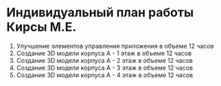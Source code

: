 # Индивидуальный план работы Кирсы М.Е.

1. Улучшение элементов управления приложения  в объеме 12 часов
2. Создание 3D модели корпуса А - 1 этаж  в объеме 12 часов
2. Создание 3D модели корпуса А - 2 этаж  в объеме 12 часов
2. Создание 3D модели корпуса А - 3 этаж в объеме 12 часов
2. Создание 3D модели корпуса А - 4 этаж в объеме 12 часов
